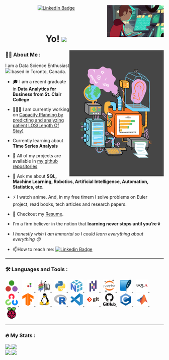 <div id="header" align="center">
    <img align='right' src="assets\github-profile.gif" width="180"/>
    <div id="badges">
      <a href="https://in.linkedin.com/in/abhinav-lakhani">
        <img src="https://img.shields.io/badge/LinkedIn-blue?style=for-the-badge&logo=linkedin&logoColor=white" alt="LinkedIn Badge"/>
      </a>
    </div>
    <a href="https://in.linkedin.com/in/abhinav-lakhani">
        <img src="https://img.shields.io/badge/DagsHub-DVC-blue" alt=""/>
      </a>
    <br>
    <img src="https://komarev.com/ghpvc/?username=abhinav3398&style=flat-square&color=blue" alt=""/>
    <h1>
      Yo! 
      <img src="https://media.giphy.com/media/hvRJCLFzcasrR4ia7z/giphy.gif" width="30px"/>
    </h1>
</div>
  <img align="right" src="assets\data-analyst-lifecycle.webp" width="300" height="400"/>

### 🧑‍💻 About Me :
I am a Data Science Enthusiast <img src="https://media.giphy.com/media/BDSncqgMtH3DcDiVwd/giphy.gif" height="25"> based in Toronto, Canada.

- 🎓 I am a recent graduate in **Data Analytics for Business from St. Clair College**

- 👨🏼‍💻 I am currently working on [Capacity Planning by predicting and analyzing patient LOS(Length Of Stay)](https://github.com/abhinav3398/healthcare---capacity-planning)

- Currently learning about **Time Series Analysis**

- 📂 All of my projects are available in [my github repositories](https://github.com/abhinav3398?tab=repositories)

<!-- too early for this -->
<!-- - 💬 Ask me about **SQL, Machine Learning, Robotics, Artificial Intelligence, Automation or [game statistics in Kakegurui 😜](https://kakegurui.fandom.com/wiki/Category:Gambles)** -->
- 💬 Ask me about **SQL, Machine Learning, Robotics, Artificial Intelligence, Automation, Statistics, etc.**

- ⚡ I watch anime. And, in my free timem I solve problems on Euler project, read books, tech articles and research papers.

- 📝 Checkout my [Resume](resume/resume.pdf).

- I'm a firm believer in the notion that **learning never stops until you’re 💀**

- _I honestly wish I am immortal so I could learn everything about everything 😔_

- 📫How to reach me: [![Linkedin Badge](https://img.shields.io/badge/-Abhinav-blue?style=flat&logo=Linkedin&logoColor=white)](https://in.linkedin.com/in/abhinav-lakhani)

---

### 🛠️ Languages and Tools :
<div>
  <a href="https://julialang.org/"><img src="assets/julia-original.svg" title="Julia" alt="Julia" width="40" height="40"/> </a>&nbsp;
  <a href="https://jump.dev/JuMP.jl/stable/"> <img src="assets/jump.svg" title="JuMP" alt="JuMP" width="40" height="40"/> </a>&nbsp;
  <a href="https://fluxml.ai/Flux.jl/stable/"> <img src="assets/flux.png" title="flux" alt="Flux" width="40" height="40"/> </a>&nbsp;
  <a href="https://www.python.org/"> <img src="assets/python-original.svg" title="Python" alt="Python" width="40" height="40"/> </a>&nbsp;
  <a href="https://numpy.org/"> <img src="assets/numpy-original.svg" title="NumPy" alt="NumPy" width="40" height="40"/> </a>&nbsp;
  <a href="https://pandas.pydata.org/docs/"> <img src="assets/pandas-original.svg" title="Pandas" alt="Pandas" width="40" height="40"/> </a>&nbsp;
  <a href="https://jupyter.org/"> <img src="assets/jupyter-original-wordmark.svg" title="Jupyter" alt="Jupyter" width="40" height="40"/> </a>&nbsp;
  <a href="https://www.sqlite.com/index.html"> <img src="assets/sqlite-original.svg" title="SqLite" alt="SqLite" width="40" height="40"/> </a>&nbsp;
  <a href="https://www.sqlalchemy.org/"> <img src="assets/sqlalchemy-original.svg" title="SqlAlchemy" alt="SqlAlchemy" width="40" height="40"/> </a>&nbsp;
  <a href="https://opencv.org/"> <img src="assets/opencv-original.svg" title="OpenCV"  alt="OpenCV" width="40" height="40"/> </a>&nbsp;
  <a href="https://www.tensorflow.org/"> <img src="assets/tensorflow-original.svg" title="TensorFlow"  alt="TensorFlow" width="40" height="40"/> </a>&nbsp;
  <a href="https://www.linux.org/"> <img src="assets/linux-original.svg" title="linux"  alt="linux" width="40" height="40"/> </a>&nbsp;
  <a href="https://www.r-project.org/"> <img src="assets/r-original.svg"  title="R" alt="R" width="40" height="40"/> </a>&nbsp;
  <a href="https://code.visualstudio.com/"> <img src="assets/vscode-original.svg" title="vs-code"  alt="vs-code" width="40" height="40"/> </a>&nbsp;
  <a href="https://git-scm.com/"> <img src="assets/git-original-wordmark.svg" title="Git" **alt="Git" width="40" height="40"/> </a>&nbsp;
  <a href="https://github.com/"> <img src="assets/github-original-wordmark.svg" title="Github" **alt="Github" width="40" height="40"/> </a>&nbsp;
  <a href="https://www.cprogramming.com/"> <img src="assets/c-original.svg" title="C" alt="C" width="40" height="40"/> </a>&nbsp;
  <a href="https://www.mathworks.com/products/matlab.html"> <img src="assets/matlab-original.svg" title="matlab" alt="matlab" width="40" height="40"/> </a>&nbsp;
  <a href="https://www.raspberrypi.org/"> <img src="assets/raspberrypi-original.svg" title="Raspberry Pi" alt="Raspberry-Pi" width="40" height="40"/> </a>
</div>

---

### 🔥 My Stats :

<div>
  <a href="https://github.com/anuraghazra/github-readme-stats">
    <img align="center" src="https://github-readme-streak-stats.herokuapp.com?user=abhinav3398&theme=synthwave&date_format=M%20j%5B%2C%20Y%5D" />
  </a>
  <a href="https://github.com/anuraghazra/convoychat">
    <img align="center" src="https://github-readme-stats.vercel.app/api?username=abhinav3398&theme=synthwave&date_format=M%20j%5B%2C%20Y%5D&show_icons=true" />
  </a>
  <br>
  <a href='https://github.com/anuraghazra/github-readme-stats'>
    <img align="center" src="https://github-readme-stats.vercel.app/api/top-langs/?username=abhinav3398&layout=compact&theme=synthwave" width=300 />
  </a>
  <a href='https://github.com/anuraghazra/github-readme-stats'>
    <img align="center" src="https://github-readme-stats.vercel.app/api/wakatime?username=abhinav3398&theme=synthwave&date_format=M%20j%5B%2C%20Y%5D&show_icons=true" width=450 />
  </a>
</div>
